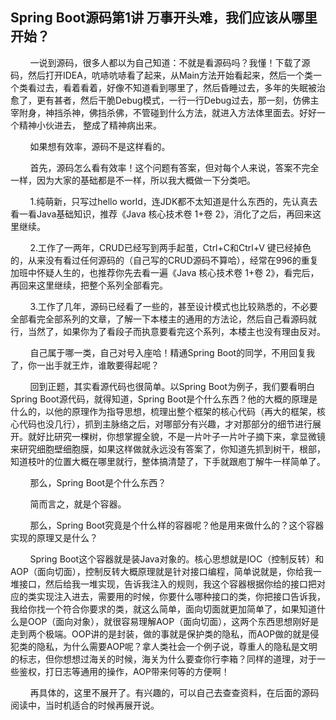 ## Spring Boot源码第1讲 万事开头难，我们应该从哪里开始？

&nbsp;&nbsp;&nbsp;&nbsp;&nbsp;&nbsp;&nbsp;&nbsp;一说到源码，很多人都以为自己知道：不就是看源码吗？我懂！下载了源码，然后打开IDEA，吭哧吭哧看了起来，从Main方法开始看起来，然后一个类一个类看过去，看着看着，好像不知道看到哪里了，然后昏睡过去，多年的失眠被治愈了，更有甚者，然后干脆Debug模式，一行一行Debug过去，那一刻，仿佛主宰附身，神挡杀神，佛挡杀佛，不管碰到什么方法，就进入方法体里面去。好好一个精神小伙进去， 整成了精神病出来。

&nbsp;&nbsp;&nbsp;&nbsp;&nbsp;&nbsp;&nbsp;&nbsp;如果想有效率，源码不是这样看的。

&nbsp;&nbsp;&nbsp;&nbsp;&nbsp;&nbsp;&nbsp;&nbsp;首先，源码怎么看有效率！这个问题有答案，但对每个人来说，答案不完全一样，因为大家的基础都是不一样，所以我大概做一下分类吧。

&nbsp;&nbsp;&nbsp;&nbsp;&nbsp;&nbsp;&nbsp;&nbsp;1.纯萌新，只写过hello world，连JDK都不太知道是什么东西的，先认真去看一看Java基础知识，推荐《Java 核心技术卷 1+卷 2》，消化了之后，再回来这里继续。

&nbsp;&nbsp;&nbsp;&nbsp;&nbsp;&nbsp;&nbsp;&nbsp;2.工作了一两年，CRUD已经写到两手起茧，Ctrl+C和Ctrl+V 键已经掉色的，从来没有看过任何源码的（自己写的CRUD源码不算哈），经常在996的重复加班中怀疑人生的，也推荐你先去看一遍《Java 核心技术卷 1+卷 2》，看完后，再回来这里继续，把整个系列全部看完。

&nbsp;&nbsp;&nbsp;&nbsp;&nbsp;&nbsp;&nbsp;&nbsp;3.工作了几年，源码已经看了一些的，甚至设计模式也比较熟悉的，不必要全部看完全部系列的文章，了解一下本楼主的通用的方法论，然后自己看源码就行，当然了，如果你为了看段子而执意要看完这个系列，本楼主也没有理由反对。

&nbsp;&nbsp;&nbsp;&nbsp;&nbsp;&nbsp;&nbsp;&nbsp;自己属于哪一类，自己对号入座哈！精通Spring Boot的同学，不用回复我了，你一出手就王炸，谁敢要得起呢？

&nbsp;&nbsp;&nbsp;&nbsp;&nbsp;&nbsp;&nbsp;&nbsp;回到正题，其实看源代码也很简单。以Spring Boot为例子，我们要看明白Spring Boot源代码，就得知道，Spring Boot是个什么东西？他的大概的原理是什么的，以他的原理作为指导思想，梳理出整个框架的核心代码（再大的框架，核心代码也没几行），抓到主脉络之后，对哪部分有兴趣，才对那部分的细节进行展开。就好比研究一棵树，你想掌握全貌，不是一片叶子一片叶子摘下来，拿显微镜来研究细胞壁细胞膜，如果这样做就永远没有答案了，你知道先抓到树干，根部，知道枝叶的位置大概在哪里就行，整体搞清楚了，下手就跟庖丁解牛一样简单了。

&nbsp;&nbsp;&nbsp;&nbsp;&nbsp;&nbsp;&nbsp;&nbsp;那么，Spring Boot是个什么东西？

&nbsp;&nbsp;&nbsp;&nbsp;&nbsp;&nbsp;&nbsp;&nbsp;简而言之，就是个容器。

&nbsp;&nbsp;&nbsp;&nbsp;&nbsp;&nbsp;&nbsp;&nbsp;那么，Spring Boot究竟是个什么样的容器呢？他是用来做什么的？这个容器实现的原理又是什么？

&nbsp;&nbsp;&nbsp;&nbsp;&nbsp;&nbsp;&nbsp;&nbsp;Spring Boot这个容器就是装Java对象的。核心思想就是IOC（控制反转）和 AOP（面向切面），控制反转大概原理就是针对接口编程，简单说就是，你给我一堆接口，然后给我一堆实现，告诉我注入的规则，我这个容器根据你给的接口把对应的类实现注入进去，需要用的时候，你要什么哪种接口的类，你把接口告诉我，我给你找一个符合你要求的类，就这么简单，面向切面就更加简单了，如果知道什么是OOP（面向对象），就很容易理解AOP（面向切面），这两个东西思想刚好是走到两个极端。OOP讲的是封装，做的事就是保护类的隐私，而AOP做的就是侵犯类的隐私，为什么需要AOP呢？拿人类社会一个例子说，尊重人的隐私是文明的标志，但你想想过海关的时候，海关为什么要查你行李箱？同样的道理，对于一些鉴权，打日志等通用的操作，AOP带来何等的方便啊！

&nbsp;&nbsp;&nbsp;&nbsp;&nbsp;&nbsp;&nbsp;&nbsp;再具体的，这里不展开了。有兴趣的，可以自己去查查资料，在后面的源码阅读中，当时机适合的时候再展开说。

